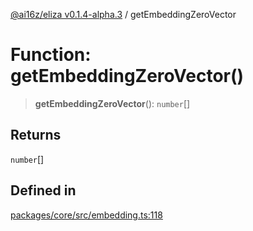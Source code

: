 [@ai16z/eliza v0.1.4-alpha.3](../index.md) / getEmbeddingZeroVector

# Function: getEmbeddingZeroVector()

> **getEmbeddingZeroVector**(): `number`[]

## Returns

`number`[]

## Defined in

[packages/core/src/embedding.ts:118](https://github.com/artela-network/focEliza/blob/main/packages/core/src/embedding.ts#L118)
